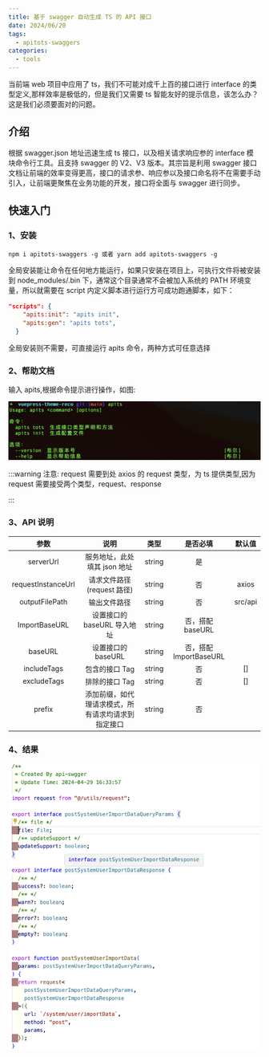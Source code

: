 ```yaml
---
title: 基于 swagger 自动生成 TS 的 API 接口
date: 2024/06/20
tags:
  - apitots-swaggers
categories:
  - tools
---
```


当前端 web 项目中应用了 ts，我们不可能对成千上百的接口进行 interface 的类型定义,那样效率是极低的，但是我们又需要 ts 智能友好的提示信息，该怎么办？这是我们必须要面对的问题。

## 介绍

根据 swagger.json 地址迅速生成 ts 接口，以及相关请求响应参的 interface 模块命令行工具。且支持 swagger 的 V2、V3 版本。其宗旨是利用 swagger 接口文档让前端的效率变得更高，接口的请求参、响应参以及接口命名将不在需要手动引入，让前端更聚焦在业务功能的开发，接口将全面与 swagger 进行同步。

## 快速入门

### 1、安装

```
npm i apitots-swaggers -g 或者 yarn add apitots-swaggers -g
```

全局安装能让命令在任何地方能运行，如果只安装在项目上，可执行文件将被安装到 node_modules/.bin 下，通常这个目录通常不会被加入系统的 PATH 环境变量，所以就需要在 script 内定义脚本进行运行方可成功跑通脚本，如下：

```json
"scripts": {
    "apits:init": "apits init",
    "apits:gen": "apits tots",
  }
```

全局安装则不需要，可直接运行 apits 命令，两种方式可任意选择

### 2、帮助文档

输入 apits,根据命令提示进行操作，如图:

![alt text](image/image-1.png)

:::warning
注意: request 需要到处 axios 的 request 类型，为 ts 提供类型,因为 request 需要接受两个类型，request、response

:::

### 3、API 说明

|        参数        |                        说明                        |  类型  |        是否必填        | 默认值  |
| :----------------: | :------------------------------------------------: | :----: | :--------------------: | :-----: |
|     serverUrl      |            服务地址，此处填其 json 地址            | string |           是           |         |
| requestInstanceUrl |             请求文件路径(request 路径)             | string |           否           |  axios  |
|   outputFilePath   |                    输出文件路径                    | string |           否           | src/api |
|   ImportBaseURL    |            设置接口的 baseURL 导入地址             | string |    否，搭配 baseURL    |         |
|      baseURL       |                 设置接口的 baseURL                 | string | 否，搭配 ImportBaseURL |         |
|    includeTags     |                   包含的接口 Tag                   | string |           否           |   []    |
|    excludeTags     |                   排除的接口 Tag                   | string |           否           |   []    |
|       prefix       | 添加前缀，如代理请求模式，所有请求均请求到指定接口 | string |           否           |         |

### 4、结果

![alt text](image/image-2.png)
